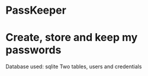 # PassKeeper

# Create, store and keep my passwords

Database used: sqlite
Two tables, users and credentials
